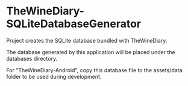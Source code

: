TheWineDiary-SQLiteDatabaseGenerator
====================================

Project creates the SQLite database bundled with TheWineDiary.

The database generated by this application will be placed under the databases directory.

For "TheWineDiary-Android", copy this database file to the assets/data folder to be used during development.
